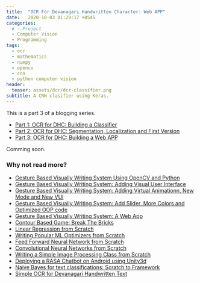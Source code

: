 ```yaml
---
title:  "OCR For Devanagari Handwritten Character: Web APP"
date:   2020-10-03 01:29:17 +0545
categories:
  # - Project
  - Computer Vision
  - Programming
tags:
  - ocr
  - mathematics
  - numpy
  - opencv
  - cnn
  - python computer vision
header:
  teaser: assets/dcr/dcr-classifier.png
subtitle: A CNN clasifier using Keras.
---
```

This is a part 3 of a blogging series.
* [Part 1: OCR for DHC: Building a Classifier]({{site.url}}/2020/10/01/ocr-for-devanagari-handwritten-character-recognition-building-a-classifier/)
* [Part 2: OCR for DHC: Segmentation, Localization and First Version]({{site.url}}/2020/10/02/ocr-for-devanagari-handwritten-character-recognition-segmentation-localization-using-numpy/)
* [Part 3: OCR for DHC: Building a Web APP]({{site.url}}/2020/10/03/ocr-for-devanagari-handwritten-character-recognition-web-app/)


Comming soon.

### Why not read more?
* [Gesture Based Visually Writing System Using OpenCV and Python]({{site.url}}/2020/08/01/gesture-based-visually-writing-system-using-opencv-and-python/)
* [Gesture Based Visually Writing System: Adding Visual User Interface]({{site.url}}/2020/08/11/gesture-based-visually-writing-system-make-a-visual-user-interface/)
* [Gesture Based Visually Writing System: Adding Virtual Animationn, New Mode and New VUI]({{site.url}}/2020/08/14/gesture-based-visually-writing-system-adding-virtual-animation-new-mode-and-new-vui/)
* [Gesture Based Visually Writing System: Add Slider, More Colors and Optimized OOP code]({{site.url}}/2020/08/21/gesture-based-visually-writing-system-add-slider-more-colors-and-optimized-code/)
* [Gesture Based Visually Writing System: A Web App]({{site.url}}/2020/08/29/gesture-based-visually-writing-system-web-app/)
* [Contour Based Game: Break The Bricks]({{site.url}}/2020/08/16/contour-based-game-break-the-bricks/)
* [Linear Regression from Scratch]({{site.url}}/2020/08/07/writing-a-linear-regression-class-from-scratch-using-python/)
* [Writing Popular ML Optimizers from Scratch]({{site.url}}/2020/06/05/writing-popular-machine-learning-optimizers-from-scratch-on-python/)
* [Feed Forward Neural Network from Scratch]({{site.url}}/2020/05/30/writing-a-deep-neural-network-from-scratch-on-python/)
* [Convolutional Neural Networks from Scratch]({{site.url}}/2020/06/05/convolutional-neural-networks-from-scratch-on-python/)
* [Writing a Simple Image Processing Class from Scratch]({{site.url}}/2020/05/30/image-processing-class-from-scratch-on-python/)
* [Deploying a RASA Chatbot on Android using Unity3d]({{site.url}}/2020/08/04/deploying-a-simple-rasa-chatbot-on-unity3d-project-to-make-a-chatbot-for-android-devices/)
* [Naive Bayes for text classifications: Scratch to Framework]({{site.url}}/2020/03/04/text-classification-using-naive-bayes-scratch-to-the-framework/)
* [Simple OCR for Devanagari Handwritten Text]({{site.url}}/2020/02/25/building-ocr-for-devanagari-handwritten-character/)


